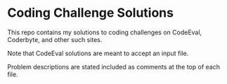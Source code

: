 Coding Challenge Solutions
================

This repo contains my solutions to coding challenges on CodeEval, Coderbyte, and
other such sites.

Note that CodeEval solutions are meant to accept an input file.

Problem descriptions are stated included as comments at the top of each file.
